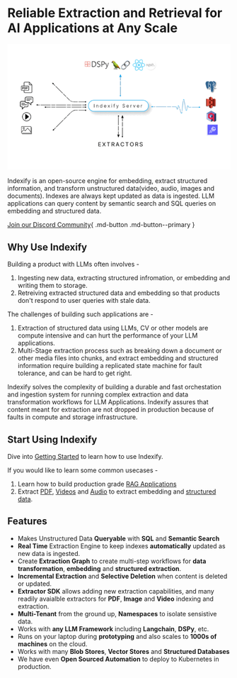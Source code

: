 # Reliable Extraction and Retrieval for AI Applications at Any Scale

![Indexify High Level](images/Indexify_KAT.gif)

Indexify is an open-source engine for embedding, extract structured information, and transform unstructured data(video, audio, images and documents). Indexes are always kept updated as data is ingested. LLM applications can query content by semantic search and SQL queries on embedding and structured data.

[Join our Discord Community](https://discord.gg/8yQK6xRcj4){ .md-button .md-button--primary }

## Why Use Indexify 
Building a product with LLMs often involves -

1. Ingesting new data, extracting structured infromation, or embedding and writing them to storage.
2. Retreiving extracted structured data and embedding so that products don't respond to user queries with stale data.

The challenges of building such applications are -  

1. Extraction of structured data using LLMs, CV or other models are compute intensive and can hurt the performance of your LLM applications. 
2. Multi-Stage extraction process such as breaking down a document or other media files into chunks, and extract embedding and structured information require building a replicated state machine for fault tolerance, and can be hard to get right.

Indexify solves the complexity of building a durable and fast orchestation and ingestion system for running complex extraction and data transformation workflows for LLM Applications. Indexify assures that content meant for extraction are not dropped in production because of faults in compute and storage infrastructure.

## Start Using Indexify

Dive into [Getting Started](getting_started.md) to learn how to use Indexify.

If you would like to learn some common usecases - 
1. Learn how to build production grade [RAG Applications](usecases/rag.md)
2. Extract [PDF](usecases/pdf_extraction.md), [Videos](usecases/video_rag.md) and [Audio](usecases/audio_extraction.md) to extract embedding and [structured data](usecases/image_retrieval.md).

## Features

* Makes Unstructured Data **Queryable** with **SQL** and **Semantic Search**
* **Real Time** Extraction Engine to keep indexes **automatically** updated as new data is ingested.
* Create **Extraction Graph** to create multi-step workflows for **data transformation**, **embedding** and **structured extraction**.
* **Incremental Extraction** and **Selective Deletion** when content is deleted or updated.
* **Extractor SDK** allows adding new extraction capabilities, and many readily avaialble extractors for **PDF**, **Image** and **Video** indexing and extraction.
* **Multi-Tenant** from the ground up, **Namespaces** to isolate sensistive data.
* Works with **any LLM Framework** including **Langchain**, **DSPy**, etc.
* Runs on your laptop during **prototyping** and also scales to **1000s of machines** on the cloud.
* Works with many **Blob Stores**, **Vector Stores** and **Structured Databases**
* We have even **Open Sourced Automation** to deploy to Kubernetes in production.


